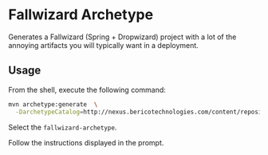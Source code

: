# Fallwizard Archetype

Generates a Fallwizard (Spring + Dropwizard) project with a lot of the annoying artifacts you will typically want in a deployment.

## Usage

From the shell, execute the following command:

```bash
mvn archetype:generate  \
  -DarchetypeCatalog=http://nexus.bericotechnologies.com/content/repositories/releases/archetype-catalog.xml                                                
```

Select the `fallwizard-archetype`.

Follow the instructions displayed in the prompt.
